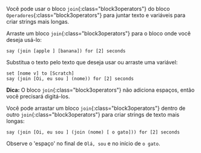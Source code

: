 Você pode usar o bloco `join`{:class="block3operators"} do bloco `Operadores`{:class="block3operators"} para juntar texto e variáveis para criar strings mais longas.

Arraste um bloco `join`{:class="block3operators"} para o bloco onde você deseja usá-lo:

```blocks3
say (join [apple ] [banana]) for [2] seconds
```

Substitua o texto pelo texto que deseja usar ou arraste uma variável:

```blocks3
set [nome v] to [Scratch]
say (join [Oi, eu sou ] (nome)) for [2] seconds
```

**Dica:** O bloco `join`{:class="block3operators"} não adiciona espaços, então você precisará digitá-los.

Você pode arrastar um bloco `join`{:class="block3operators"} dentro de outro `join`{:class="block3operators"} para criar strings de texto mais longas:

```blocks3
say (join [Oi, eu sou ] (join (nome) [ o gato])) for [2] seconds
```

Observe o 'espaço' no final de `Olá, sou` e no início de `o gato`.



